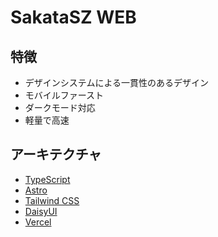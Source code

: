 # SakataSZ WEB

## 特徴

- デザインシステムによる一貫性のあるデザイン
- モバイルファースト
- ダークモード対応
- 軽量で高速

## アーキテクチャ

- [TypeScript](https://www.typescriptlang.org/)
- [Astro](https://astro.build/)
- [Tailwind CSS](https://tailwindcss.com/)
- [DaisyUI](https://daisyui.com/)
- [Vercel](https://vercel.com/)
